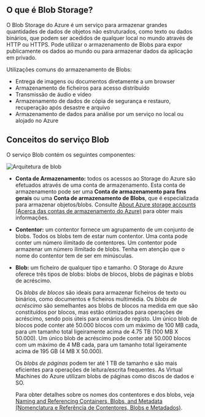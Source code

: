 ## <a name="what-is-blob-storage"></a>O que é Blob Storage?
O Blob Storage do Azure é um serviço para armazenar grandes quantidades de dados de objetos não estruturados, como texto ou dados binários, que podem ser acedidos de qualquer local no mundo através de HTTP ou HTTPS. Pode utilizar o armazenamento de Blobs para expor publicamente os dados ao mundo ou para armazenar dados da aplicação em privado.

Utilizações comuns do armazenamento de Blobs:

* Entrega de imagens ou documentos diretamente a um browser
* Armazenamento de ficheiros para acesso distribuído
* Transmissão de áudio e vídeo
* Armazenamento de dados de cópia de segurança e restauro, recuperação após desastre e arquivo
* Armazenamento de dados para análise por um serviço no local ou alojado no Azure

## <a name="blob-service-concepts"></a>Conceitos do serviço Blob
O serviço Blob contém os seguintes componentes:

![Arquitetura de blob](./media/storage-blob-concepts-include/blob1.png)

* **Conta de Armazenamento:** todos os acessos ao Storage do Azure são efetuados através de uma conta de armazenamento. Esta conta de armazenamento pode ser uma **Conta de armazenamento para fins gerais** ou uma **Conta de armazenamento de Blobs**, que é especializada para armazenar objetos/blobs. Consulte [About Azure storage accounts (Acerca das contas de armazenamento do Azure)](../articles/storage/storage-create-storage-account.md) para obter mais informações.
* **Contentor:** um contentor fornece um agrupamento de um conjunto de blobs. Todos os blobs tem de estar num contentor. Uma conta pode conter um número ilimitado de contentores. Um contentor pode armazenar um número ilimitado de blobs. Tenha em atenção que o nome do contentor tem de ser em minúsculas.
* **Blob:** um ficheiro de qualquer tipo e tamanho. O Storage do Azure oferece três tipos de blobs: blobs de blocos, blobs de páginas e blobs de acréscimo.
  
    Os *blobs de blocos* são ideais para armazenar ficheiros de texto ou binários, como documentos e ficheiros multimédia. Os *blobs de acréscimo* são semelhantes aos blobs de blocos na medida em que são constituídos por blocos, mas estão otimizados para operações de acréscimo, sendo pois úteis para cenários de registo. Um único blob de blocos pode conter até 50.000 blocos com um máximo de 100 MB cada, para um tamanho total ligeiramente acima de 4.75 TB (100 MB X 50.000). Um único blob de acréscimo pode conter até 50.000 blocos com um máximo de 4 MB cada, para um tamanho total ligeiramente acima de 195 GB (4 MB X 50.000).
  
    Os *blobs de páginas* podem ter até 1 TB de tamanho e são mais eficientes para operações de leitura/escrita frequentes. As Virtual Machines do Azure utilizam blobs de páginas como discos de dados e SO.
  
    Para obter detalhes sobre os nomes dos contentores e dos blobs, veja [Naming and Referencing Containers, Blobs, and Metadata (Nomenclatura e Referência de Contentores, Blobs e Metadados)](/rest/api/storageservices/Naming-and-Referencing-Containers--Blobs--and-Metadata).

